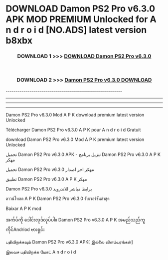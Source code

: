 # DOWNLOAD Damon PS2 Pro v6.3.0 APK MOD PREMIUM Unlocked for A n d r o i d [NO.ADS] latest version b8xbx 



<div align="center">

<h3>DOWNLOAD 1 >>> <a href="https://getmod2.web.app/?judul=Damon PS2 Pro v6.3.0">DOWNLOAD Damon PS2 Pro v6.3.0</a></h3><br>

<h3>DOWNLOAD 2 >>> <a href="https://getmod2.web.app/?judul=Damon PS2 Pro v6.3.0">Damon PS2 Pro v6.3.0 DOWNLOAD </a></h3>

</div>
----------------------------------------------------------

----------------------------------------------------------

----------------------------------------------------------

----------------------------------------------------------

Damon PS2 Pro v6.3.0 Mod A P K download premium latest version Unlocked

Télécharger Damon PS2 Pro v6.3.0 A P K pour A n d r o i d Gratuit

download Damon PS2 Pro v6.3.0 Mod A P K premium latest version Unlocked

تحميل Damon PS2 Pro v6.3.0 APK - تنزيل برنامج Damon PS2 Pro v6.3.0 A P K مهكر

تحميل Damon PS2 Pro v6.3.0 مهكر اخر اصدار

تطبيق Damon PS2 Pro v6.3.0 A P K مهكر

Damon PS2 Pro v6.3.0 برابط مباشر للاندرويد

ดาวน์โหลด A P K Damon PS2 Pro v6.3.0 รับเวอร์ชันล่าสุด

Baixar A P K mod

အက်ပ်ကို ဒေါင်းလုဒ်လုပ်ပါ။ Damon PS2 Pro v6.3.0 A P K အမည်သည်ကူကိုင်Andriod ဗားရှင်း

பதிவிறக்கவும் Damon PS2 Pro v6.3.0 APK[ இல்லை விளம்பரங்கள்] 
 
இலவச பதிவிறக்க மோட் A n d r o i d



